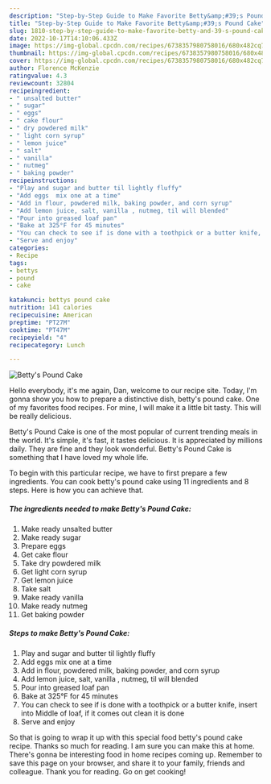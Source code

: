 ```yaml
---
description: "Step-by-Step Guide to Make Favorite Betty&amp;#39;s Pound Cake"
title: "Step-by-Step Guide to Make Favorite Betty&amp;#39;s Pound Cake"
slug: 1810-step-by-step-guide-to-make-favorite-betty-and-39-s-pound-cake
date: 2022-10-17T14:10:06.433Z
image: https://img-global.cpcdn.com/recipes/6738357980758016/680x482cq70/bettys-pound-cake-recipe-main-photo.jpg
thumbnail: https://img-global.cpcdn.com/recipes/6738357980758016/680x482cq70/bettys-pound-cake-recipe-main-photo.jpg
cover: https://img-global.cpcdn.com/recipes/6738357980758016/680x482cq70/bettys-pound-cake-recipe-main-photo.jpg
author: Florence McKenzie
ratingvalue: 4.3
reviewcount: 32804
recipeingredient:
- " unsalted butter"
- " sugar"
- " eggs"
- " cake flour"
- " dry powdered milk"
- " light corn syrup"
- " lemon juice"
- " salt"
- " vanilla"
- " nutmeg"
- " baking powder"
recipeinstructions:
- "Play and sugar and butter til lightly fluffy"
- "Add eggs  mix one at a time"
- "Add in flour, powdered milk, baking powder, and corn syrup"
- "Add lemon juice, salt, vanilla , nutmeg, til will blended"
- "Pour into greased loaf pan"
- "Bake at 325°F for 45 minutes"
- "You can check to see if is done with a toothpick or a butter knife, insert into Middle of loaf, if it comes out clean it is done"
- "Serve and enjoy"
categories:
- Recipe
tags:
- bettys
- pound
- cake

katakunci: bettys pound cake 
nutrition: 141 calories
recipecuisine: American
preptime: "PT27M"
cooktime: "PT47M"
recipeyield: "4"
recipecategory: Lunch

---
```



![Betty&#39;s Pound Cake](https://img-global.cpcdn.com/recipes/6738357980758016/680x482cq70/bettys-pound-cake-recipe-main-photo.jpg)

Hello everybody, it's me again, Dan, welcome to our recipe site. Today, I'm gonna show you how to prepare a distinctive dish, betty&#39;s pound cake. One of my favorites food recipes. For mine, I will make it a little bit tasty. This will be really delicious.

Betty&#39;s Pound Cake is one of the most popular of current trending meals in the world. It's simple, it's fast, it tastes delicious. It is appreciated by millions daily. They are fine and they look wonderful. Betty&#39;s Pound Cake is something that I have loved my whole life.




To begin with this particular recipe, we have to first prepare a few ingredients. You can cook betty&#39;s pound cake using 11 ingredients and 8 steps. Here is how you can achieve that.

<!--inarticleads1-->

##### The ingredients needed to make Betty&#39;s Pound Cake:

1. Make ready  unsalted butter
1. Make ready  sugar
1. Prepare  eggs
1. Get  cake flour
1. Take  dry powdered milk
1. Get  light corn syrup
1. Get  lemon juice
1. Take  salt
1. Make ready  vanilla
1. Make ready  nutmeg
1. Get  baking powder




<!--inarticleads2-->

##### Steps to make Betty&#39;s Pound Cake:

1. Play and sugar and butter til lightly fluffy
1. Add eggs  mix one at a time
1. Add in flour, powdered milk, baking powder, and corn syrup
1. Add lemon juice, salt, vanilla , nutmeg, til will blended
1. Pour into greased loaf pan
1. Bake at 325°F for 45 minutes
1. You can check to see if is done with a toothpick or a butter knife, insert into Middle of loaf, if it comes out clean it is done
1. Serve and enjoy




So that is going to wrap it up with this special food betty&#39;s pound cake recipe. Thanks so much for reading. I am sure you can make this at home. There's gonna be interesting food in home recipes coming up. Remember to save this page on your browser, and share it to your family, friends and colleague. Thank you for reading. Go on get cooking!
